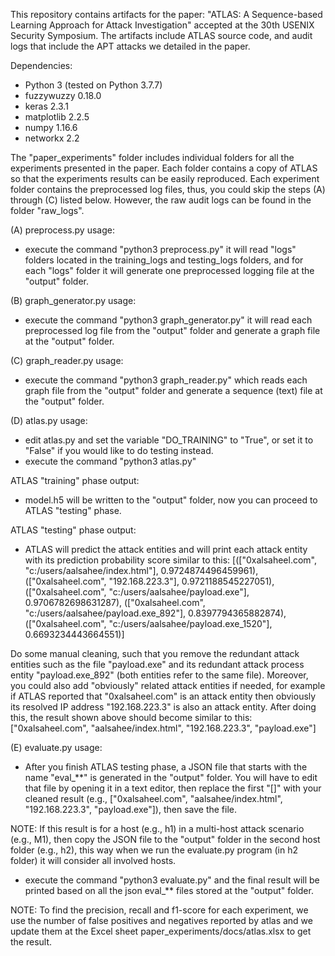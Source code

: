 This repository contains artifacts for the paper:
"ATLAS: A Sequence-based Learning Approach for Attack Investigation" accepted at the 30th USENIX Security Symposium.
The artifacts include ATLAS source code, and audit logs that include the APT attacks we detailed in the paper.

Dependencies:
- Python 3 (tested on Python 3.7.7)
- fuzzywuzzy 0.18.0
- keras 2.3.1
- matplotlib 2.2.5
- numpy 1.16.6
- networkx 2.2


The "paper_experiments" folder includes individual folders for all the experiments presented in the paper.
Each folder contains a copy of ATLAS so that the experiments results can be easily reproduced.
Each experiment folder contains the preprocessed log files, thus, you could skip the steps (A) through (C) listed below. However, the raw audit logs can be found in the folder "raw_logs". 

(A) preprocess.py usage:
- execute the command "python3 preprocess.py"
it will read "logs" folders located in the training_logs and testing_logs folders, and
for each "logs" folder it will generate one preprocessed logging file at the "output" folder.

(B) graph_generator.py usage:
- execute the command "python3 graph_generator.py"
it will read each preprocessed log file from the "output" folder and generate a graph file at the "output" folder.

(C) graph_reader.py usage:
- execute the command "python3 graph_reader.py"
which reads each graph file from the "output" folder and generate a sequence (text) file at the "output" folder.

(D) atlas.py usage:
- edit atlas.py and set the variable "DO_TRAINING" to "True", or set it to "False" if you would like to do testing instead.
- execute the command "python3 atlas.py"

ATLAS "training" phase output:
- model.h5 will be written to the "output" folder, now you can proceed to ATLAS "testing" phase.

ATLAS "testing" phase output:
- ATLAS will predict the attack entities and will print each attack entity with its prediction probability score similar to this:
[(["0xalsaheel.com", "c:/users/aalsahee/index.html"], 0.9724874496459961), (["0xalsaheel.com", "192.168.223.3"], 0.9721188545227051), (["0xalsaheel.com", "c:/users/aalsahee/payload.exe"], 0.9706782698631287), (["0xalsaheel.com", "c:/users/aalsahee/payload.exe_892"], 0.8397794365882874), (["0xalsaheel.com", "c:/users/aalsahee/payload.exe_1520"], 0.6693234443664551)]

Do some manual cleaning, such that you remove the redundant attack entities such as the file "payload.exe" and its redundant
attack process entity "payload.exe_892" (both entities refer to the same file).
Moreover, you could also add "obviously" related attack entities if needed, for example
if ATLAS reported that "0xalsaheel.com" is an attack entity then obviously
its resolved IP address "192.168.223.3" is also an attack entity.
After doing this, the result shown above should become similar to this:
["0xalsaheel.com", "aalsahee/index.html", "192.168.223.3", "payload.exe"]

(E) evaluate.py usage:
- After you finish ATLAS testing phase, a JSON file that starts with the name "eval_**" is generated in the "output" folder.
You will have to edit that file by opening it in a text editor, then replace the first "[]" with your
cleaned result (e.g., ["0xalsaheel.com", "aalsahee/index.html", "192.168.223.3", "payload.exe"]), then save the file.

NOTE: If this result is for a host (e.g., h1) in a multi-host attack scenario (e.g., M1), then copy the JSON
file to the "output" folder in the second host folder (e.g., h2), this way when we run the
evaluate.py program (in h2 folder) it will consider all involved hosts.

- execute the command "python3 evaluate.py"
and the final result will be printed based on all the json eval_** files stored at the "output" folder.

NOTE: To find the precision, recall and f1-score for each experiment, we use the number of false positives and negatives reported by atlas and we update them at the Excel sheet paper_experiments/docs/atlas.xlsx to get the result.